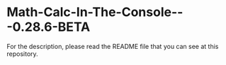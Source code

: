 # Math-Calc-In-The-Console---0.28.6-BETA
For the description, please read the README file that you can see at this repository.
